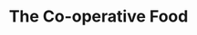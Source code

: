 ---
title: "The Co-operative Food"
url: /blaenau-ffestiniog/the-co-operative-food/
shop: supermarket
---
